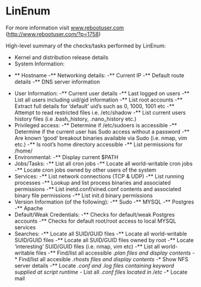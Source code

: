 # LinEnum
For more information visit www.rebootuser.com (http://www.rebootuser.com/?p=1758)

High-level summary of the checks/tasks performed by LinEnum:

* Kernel and distribution release details
* System Information:
- ** Hostname
-** Networking details:
-** Current IP
-** Default route details
-** DNS server information
* User Information:
-** Current user details
-** Last logged on users
-** List all users including uid/gid information
-** List root accounts
-** Extract full details for ‘default’ uid’s such as 0, 1000, 1001 etc
-** Attempt to read restricted files i.e. /etc/shadow
-** List current users history files (i.e .bash_history, .nano_history etc.)
* Privileged access:
-** Determine if /etc/sudoers is accessible
-** Determine if the current user has Sudo access without a password
-** Are known ‘good’ breakout binaries available via Sudo (i.e. nmap, vim etc.)
-** Is root’s home directory accessible
-** List permissions for /home/
* Environmental:
-** Display current $PATH
* Jobs/Tasks:
-** List all cron jobs
-** Locate all world-writable cron jobs
-** Locate cron jobs owned by other users of the system
* Services:
-** List network connections (TCP & UDP)
-** List running processes
-** Lookup and list process binaries and associated permissions
-** List inetd.conf/xined.conf contents and associated binary file permissions
-** List init.d binary permissions
* Version Information (of the following):
-** Sudo
-** MYSQL
-** Postgres
-** Apache
* Default/Weak Credentials:
-** Checks for default/weak Postgres accounts
-** Checks for default root/root access to local MYSQL services
* Searches:
-** Locate all SUID/GUID files
-** Locate all world-writable SUID/GUID files
-** Locate all SUID/GUID files owned by root
-** Locate ‘interesting’ SUID/GUID files (i.e. nmap, vim etc)
-** List all world-writable files
-** Find/list all accessible *.plan files and display contents
-** Find/list all accesible *.rhosts files and display contents
-** Show NFS server details
-** Locate *.conf and *.log files containing keyword supplied at script runtime
-** List all *.conf files located in /etc
-** Locate mail
